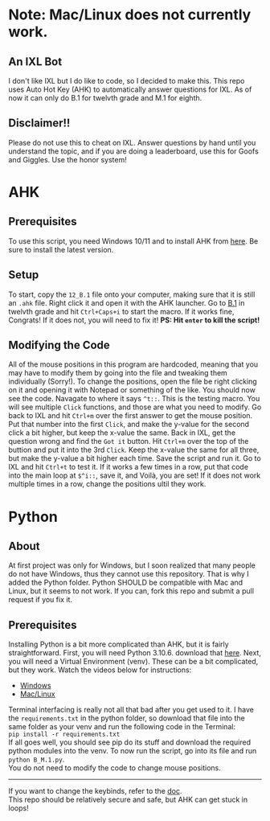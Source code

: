 # Note: Mac/Linux does not currently work.

## An IXL Bot
I don't like IXL but I do like to code, so I decided to make this. This repo uses Auto Hot Key (AHK) to automatically answer questions for IXL. As of now it can only do B.1 for twelvth grade and M.1 for eighth.

## Disclaimer!!
Please do not use this to cheat on IXL. Answer questions by hand until you understand the topic, and if you are doing a leaderboard, use this for Goofs and Giggles. Use the honor system!

# AHK
## Prerequisites 
To use this script, you need Windows 10/11 and to install AHK from [here](https://www.autohotkey.com/download/ "AHK Download"). Be sure to install the latest version. 
## Setup
To start, copy the `12_B.1` file onto your computer, making sure that it is still an `.ahk` file. Right click it and open it with the AHK launcher. Go to [B.1](https://www.ixl.com/ela/grade-12/which-text-is-most-formal) in twelvth grade and hit `Ctrl+Caps+i` to start the macro. If it works fine, Congrats! If it does not, you will need to fix it! **PS: Hit `enter` to kill the script!**
## Modifying the Code
All of the mouse positions in this program are hardcoded, meaning that you may have to modify them by going into the file and tweaking them individually (Sorry!). To change the positions, open the file be right clicking on it and opening it with Notepad or something of the like. You should now see the code. Navagate to where it says `^t::`. This is the testing macro. You will see multiple `Click` functions, and those are what you need to modify. Go back to IXL and hit `Ctrl+m` over the first answer to get the mouse position. Put that number into the first `Click`, and make the y-value for the second click a bit higher, but keep the x-value the same. Back in IXL, get the question wrong and find the `Got it` button. Hit `Ctrl+m` over the top of the buttion and put it into the 3rd `Click`. Keep the x-value the same for all three, but make the y-value a bit higher each time. Save the script and run it. Go to IXL and hit `Ctrl+t` to test it. If it works a few times in a row, put that code into the main loop at `$^i::`, save it, and Voilà, you are set! If it does not work multiple times in a row, change the positions ultil they work.

# Python
## About 
At first project was only for Windows, but I soon realized that many people do not have Windows, thus they cannot use this repository. That is why I added the Python folder. Python SHOULD be compatible with Mac and Linux, but it seems to not work. If you can, fork this repo and submit a pull request if you fix it.
## Prerequisites
Installing Python is a bit more complicated than AHK, but it is fairly straightforward. First, you will need Python 3.10.6. download that [here](https://www.python.org/downloads/release/python-3106/).  Next, you will need a Virtual Environment (venv). These can be a bit complicated, but they work. Watch the videos below for instructions:  

- [Windows](https://youtu.be/APOPm01BVrk?si=L-mjL20vjYLZV_P2)
- [Mac/Linux](https://youtu.be/Kg1Yvry_Ydk?si=v4lI9A4fV9bQa0RY)  

Terminal interfacing is really not all that bad after you get used to it. I have the `requirements.txt` in the python folder, so download that file into the same folder as your venv and run the following code in the Terminal:  
`pip install -r requirements.txt`  
If all goes well, you should see pip do its stuff and download the required python modules into the venv. To now run the script, go into its file and run  
`python B_M.1.py`.  
You do not need to modify the code to change mouse positions.

******
If you want to change the keybinds, refer to the [doc](https://www.autohotkey.com/docs/v2/Hotkeys.htm).  
This repo should be relatively secure and safe, but AHK can get stuck in loops!
